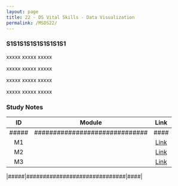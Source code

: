 ```yaml
---
layout: page
title: 22 - DS Vital Skills - Data Visualization
permalink: /MSDS22/
---
```


<h3>S1S1S1S1S1S1S1S1S1</h3>

xxxxx xxxxx xxxxx

xxxxx xxxxx xxxxx

xxxxx xxxxx xxxxx

xxxxx xxxxx xxxxx

<h3>Study Notes</h3>

| ID  | Module                       |Link|
|:---:|:----------------------------:|:--:|
|#####|##############################|####|
| M1  |   |[Link](/03-MSDS-Courses/MSDS22/M1/)|
| M2  |   |[Link](/03-MSDS-Courses/MSDS22/M2/)|
| M3  |   |[Link](/03-MSDS-Courses/MSDS22/M3/)|

|#####|##############################|####|

